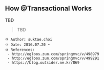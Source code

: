 ## How @Transactional Works
TBD

> TBD

```
ㅁ Author: suktae.choi
ㅁ Date: 2016.07.20 ~
ㅁ References:
 - http://egloos.zum.com/springmvc/v/498979
 - http://egloos.zum.com/springmvc/v/499291
 - https://blog.outsider.ne.kr/869
```
